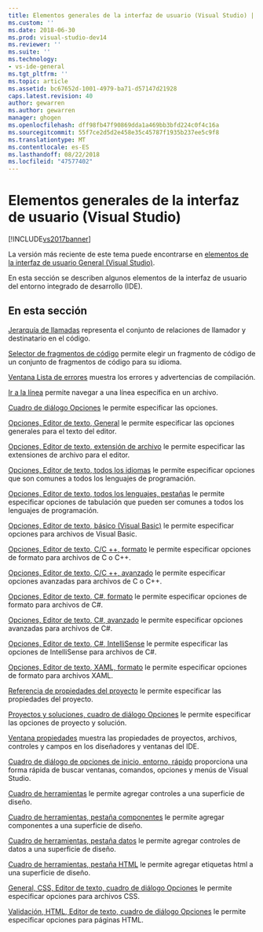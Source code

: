 ```yaml
---
title: Elementos generales de la interfaz de usuario (Visual Studio) | Microsoft Docs
ms.custom: ''
ms.date: 2018-06-30
ms.prod: visual-studio-dev14
ms.reviewer: ''
ms.suite: ''
ms.technology:
- vs-ide-general
ms.tgt_pltfrm: ''
ms.topic: article
ms.assetid: bc67652d-1001-4979-ba71-d57147d21928
caps.latest.revision: 40
author: gewarren
ms.author: gewarren
manager: ghogen
ms.openlocfilehash: dff98fb47f90869dda1a469bb3bfd224c0f4c16a
ms.sourcegitcommit: 55f7ce2d5d2e458e35c45787f1935b237ee5c9f8
ms.translationtype: MT
ms.contentlocale: es-ES
ms.lasthandoff: 08/22/2018
ms.locfileid: "47577402"
---
```

# <a name="general-user-interface-elements-visual-studio"></a>Elementos generales de la interfaz de usuario (Visual Studio)
[!INCLUDE[vs2017banner](../../includes/vs2017banner.md)]

La versión más reciente de este tema puede encontrarse en [elementos de la interfaz de usuario General (Visual Studio)](https://docs.microsoft.com/visualstudio/ide/reference/general-user-interface-elements-visual-studio).

En esta sección se describen algunos elementos de la interfaz de usuario del entorno integrado de desarrollo (IDE).

## <a name="in-this-section"></a>En esta sección
 [Jerarquía de llamadas](../../ide/reference/call-hierarchy.md) representa el conjunto de relaciones de llamador y destinatario en el código.

 [Selector de fragmentos de código](../../ide/reference/code-snippet-picker.md) permite elegir un fragmento de código de un conjunto de fragmentos de código para su idioma.

 [Ventana Lista de errores](../../ide/reference/error-list-window.md) muestra los errores y advertencias de compilación.

 [Ir a la línea](../../ide/reference/go-to-line.md) permite navegar a una línea específica en un archivo.

 [Cuadro de diálogo Opciones](../../ide/reference/options-dialog-box-visual-studio.md) le permite especificar las opciones.

 [Opciones, Editor de texto, General](../../ide/reference/options-text-editor-general.md) le permite especificar las opciones generales para el texto del editor.

 [Opciones, Editor de texto, extensión de archivo](../../ide/reference/options-text-editor-file-extension.md) le permite especificar las extensiones de archivo para el editor.

 [Opciones, Editor de texto, todos los idiomas](../../ide/reference/options-text-editor-all-languages.md) le permite especificar opciones que son comunes a todos los lenguajes de programación.

 [Opciones, Editor de texto, todos los lenguajes, pestañas](../../ide/reference/options-text-editor-all-languages-tabs.md) le permite especificar opciones de tabulación que pueden ser comunes a todos los lenguajes de programación.

 [Opciones, Editor de texto, básico (Visual Basic)](../../ide/reference/options-text-editor-basic-visual-basic.md) le permite especificar opciones para archivos de Visual Basic.

 [Opciones, Editor de texto, C/C ++, formato](../../ide/reference/options-text-editor-c-cpp-formatting.md) le permite especificar opciones de formato para archivos de C o C++.

 [Opciones, Editor de texto, C/C ++, avanzado](../../ide/reference/options-text-editor-c-cpp-advanced.md) le permite especificar opciones avanzadas para archivos de C o C++.

 [Opciones, Editor de texto, C#, formato](../../ide/reference/options-text-editor-csharp-formatting.md) le permite especificar opciones de formato para archivos de C#.

 [Opciones, Editor de texto, C#, avanzado](../../ide/reference/options-text-editor-csharp-advanced.md) le permite especificar opciones avanzadas para archivos de C#.

 [Opciones, Editor de texto, C#, IntelliSense](../../ide/reference/options-text-editor-csharp-intellisense.md) le permite especificar las opciones de IntelliSense para archivos de C#.

 [Opciones, Editor de texto, XAML, formato](../../ide/reference/options-text-editor-xaml-formatting.md) le permite especificar opciones de formato para archivos XAML.

 [Referencia de propiedades del proyecto](../../ide/reference/project-properties-reference.md) le permite especificar las propiedades del proyecto.

 [Proyectos y soluciones, cuadro de diálogo Opciones](../../ide/reference/projects-and-solutions-options-dialog-box.md) le permite especificar las opciones de proyecto y solución.

 [Ventana propiedades](../../ide/reference/properties-window.md) muestra las propiedades de proyectos, archivos, controles y campos en los diseñadores y ventanas del IDE.

 [Cuadro de diálogo de opciones de inicio, entorno, rápido](../../ide/reference/quick-launch-environment-options-dialog-box.md) proporciona una forma rápida de buscar ventanas, comandos, opciones y menús de Visual Studio.

 [Cuadro de herramientas](../../ide/reference/toolbox.md) le permite agregar controles a una superficie de diseño.

 [Cuadro de herramientas, pestaña componentes](../../ide/reference/toolbox-components-tab.md) le permite agregar componentes a una superficie de diseño.

 [Cuadro de herramientas, pestaña datos](../../ide/reference/toolbox-data-tab.md) le permite agregar controles de datos a una superficie de diseño.

 [Cuadro de herramientas, pestaña HTML](../../ide/reference/toolbox-html-tab.md) le permite agregar etiquetas html a una superficie de diseño.

 [General, CSS, Editor de texto, cuadro de diálogo Opciones](http://msdn.microsoft.com/library/b33a7617-e69d-4a11-938e-2e218a34a10c) le permite especificar opciones para archivos CSS.

 [Validación, HTML, Editor de texto, cuadro de diálogo Opciones](http://msdn.microsoft.com/library/9c24ecfe-263e-4bf1-88de-d01be3992863) le permite especificar opciones para páginas HTML.